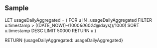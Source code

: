 ## Sample

LET usageDailyAggregated = (
FOR u IN _usageDailyAggregated 
FILTER u.timestamp > ((DATE_NOW()-(1000*60*60*24*@days))/1000)
SORT u.timestamp DESC
LIMIT 50000
RETURN u )

RETURN {usageDailyAggregated: usageDailyAggregated}